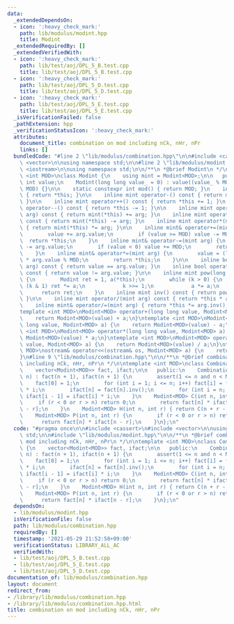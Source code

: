 ```yaml
---
data:
  _extendedDependsOn:
  - icon: ':heavy_check_mark:'
    path: lib/modulus/modint.hpp
    title: Modint
  _extendedRequiredBy: []
  _extendedVerifiedWith:
  - icon: ':heavy_check_mark:'
    path: lib/test/aoj/DPL_5_B.test.cpp
    title: lib/test/aoj/DPL_5_B.test.cpp
  - icon: ':heavy_check_mark:'
    path: lib/test/aoj/DPL_5_D.test.cpp
    title: lib/test/aoj/DPL_5_D.test.cpp
  - icon: ':heavy_check_mark:'
    path: lib/test/aoj/DPL_5_E.test.cpp
    title: lib/test/aoj/DPL_5_E.test.cpp
  _isVerificationFailed: false
  _pathExtension: hpp
  _verificationStatusIcon: ':heavy_check_mark:'
  attributes:
    document_title: combination on mod including nCk, nHr, nPr
    links: []
  bundledCode: "#line 2 \"lib/modulus/combination.hpp\"\n\n#include <cassert>\n#include\
    \ <vector>\n\nusing namespace std;\n\n#line 2 \"lib/modulus/modint.hpp\"\n\n#include\
    \ <iostream>\n\nusing namespace std;\n\n/**\n *@brief Modint\n */\n\ntemplate\
    \ <int MOD>\nclass Modint {\n    using mint = Modint<MOD>;\n\n   public:\n   \
    \ int value;\n    Modint(long long value_ = 0) : value((value_ % MOD + MOD) %\
    \ MOD) {}\n\n    static constexpr int mod() { return MOD; }\n    int val() const\
    \ { return *this; }\n\n    inline mint operator-() const { return mint(-value);\
    \ }\n\n    inline mint operator++() const { return *this += 1; }\n    inline mint\
    \ operator--() const { return *this -= 1; }\n\n    inline mint operator+(mint\
    \ arg) const { return mint(*this) += arg; }\n    inline mint operator-(mint arg)\
    \ const { return mint(*this) -= arg; }\n    inline mint operator*(mint arg) const\
    \ { return mint(*this) *= arg; }\n\n    inline mint& operator+=(mint arg) {\n\
    \        value += arg.value;\n        if (value >= MOD) value -= MOD;\n      \
    \  return *this;\n    }\n    inline mint& operator-=(mint arg) {\n        value\
    \ -= arg.value;\n        if (value < 0) value += MOD;\n        return *this;\n\
    \    }\n    inline mint& operator*=(mint arg) {\n        value = (long long)value\
    \ * arg.value % MOD;\n        return *this;\n    }\n\n    inline bool operator==(mint\
    \ arg) const { return value == arg.value; }\n    inline bool operator!=(mint arg)\
    \ const { return value != arg.value; }\n\n    inline mint pow(long long k) const\
    \ {\n        Modint ret = 1, a(*this);\n        while (k > 0) {\n            if\
    \ (k & 1) ret *= a;\n            k >>= 1;\n            a *= a;\n        }\n  \
    \      return ret;\n    }\n    inline mint inv() const { return pow(MOD - 2);\
    \ }\n\n    inline mint operator/(mint arg) const { return *this * arg.inv(); }\n\
    \    inline mint& operator/=(mint arg) { return *this *= arg.inv(); }\n};\n\n\
    template <int MOD>\nModint<MOD> operator+(long long value, Modint<MOD> a) {\n\
    \    return Modint<MOD>(value) + a;\n}\ntemplate <int MOD>\nModint<MOD> operator-(long\
    \ long value, Modint<MOD> a) {\n    return Modint<MOD>(value) - a;\n}\ntemplate\
    \ <int MOD>\nModint<MOD> operator*(long long value, Modint<MOD> a) {\n    return\
    \ Modint<MOD>(value) * a;\n}\ntemplate <int MOD>\nModint<MOD> operator/(long long\
    \ value, Modint<MOD> a) {\n    return Modint<MOD>(value) / a;\n}\ntemplate <int\
    \ MOD>\nostream& operator<<(ostream& os, Modint<MOD> a) {\n    return os << a.value;\n\
    }\n#line 9 \"lib/modulus/combination.hpp\"\n\n/**\n *@brief combination on mod\
    \ including nCk, nHr, nPr\n */\n\ntemplate <int MOD>\nclass CombinationTable {\n\
    \    vector<Modint<MOD>> fact, ifact;\n\n   public:\n    CombinationTable<MOD>(int\
    \ n) : fact(n + 1), ifact(n + 1) {\n        assert(1 <= n and n < MOD);\n    \
    \    fact[0] = 1;\n        for (int i = 1; i <= n; i++) fact[i] = fact[i - 1]\
    \ * i;\n        ifact[n] = fact[n].inv();\n        for (int i = n; i >= 1; i--)\
    \ ifact[i - 1] = ifact[i] * i;\n    }\n    Modint<MOD> C(int n, int r) {\n   \
    \     if (r < 0 or r > n) return 0;\n        return fact[n] * ifact[r] * ifact[n\
    \ - r];\n    }\n    Modint<MOD> H(int n, int r) { return C(n + r - 1, r); }\n\
    \    Modint<MOD> P(int n, int r) {\n        if (r < 0 or r > n) return 0;\n  \
    \      return fact[n] * ifact[n - r];\n    }\n};\n"
  code: "#pragma once\n\n#include <cassert>\n#include <vector>\n\nusing namespace\
    \ std;\n\n#include \"lib/modulus/modint.hpp\"\n\n/**\n *@brief combination on\
    \ mod including nCk, nHr, nPr\n */\n\ntemplate <int MOD>\nclass CombinationTable\
    \ {\n    vector<Modint<MOD>> fact, ifact;\n\n   public:\n    CombinationTable<MOD>(int\
    \ n) : fact(n + 1), ifact(n + 1) {\n        assert(1 <= n and n < MOD);\n    \
    \    fact[0] = 1;\n        for (int i = 1; i <= n; i++) fact[i] = fact[i - 1]\
    \ * i;\n        ifact[n] = fact[n].inv();\n        for (int i = n; i >= 1; i--)\
    \ ifact[i - 1] = ifact[i] * i;\n    }\n    Modint<MOD> C(int n, int r) {\n   \
    \     if (r < 0 or r > n) return 0;\n        return fact[n] * ifact[r] * ifact[n\
    \ - r];\n    }\n    Modint<MOD> H(int n, int r) { return C(n + r - 1, r); }\n\
    \    Modint<MOD> P(int n, int r) {\n        if (r < 0 or r > n) return 0;\n  \
    \      return fact[n] * ifact[n - r];\n    }\n};\n"
  dependsOn:
  - lib/modulus/modint.hpp
  isVerificationFile: false
  path: lib/modulus/combination.hpp
  requiredBy: []
  timestamp: '2021-05-29 21:52:58+09:00'
  verificationStatus: LIBRARY_ALL_AC
  verifiedWith:
  - lib/test/aoj/DPL_5_B.test.cpp
  - lib/test/aoj/DPL_5_E.test.cpp
  - lib/test/aoj/DPL_5_D.test.cpp
documentation_of: lib/modulus/combination.hpp
layout: document
redirect_from:
- /library/lib/modulus/combination.hpp
- /library/lib/modulus/combination.hpp.html
title: combination on mod including nCk, nHr, nPr
---
```

